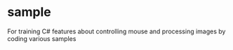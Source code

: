 # sample
For training C# features about controlling mouse and processing images by coding various samples
